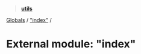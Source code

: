 > **[utils](../README.md)**

[Globals](../README.md) / ["index"](_index_.md) /

# External module: "index"